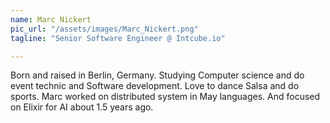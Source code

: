 ```yaml
---
name: Marc Nickert
pic_url: "/assets/images/Marc_Nickert.png"
tagline: "Senior Software Engineer @ Intcube.io"

---
```

Born and raised in Berlin, Germany.
Studying Computer science and do event technic and Software development.
Love to dance Salsa and do sports.
Marc worked on distributed system in May languages.
And focused on Elixir for AI about 1.5 years ago.
